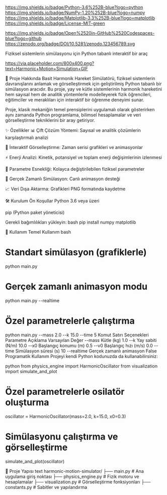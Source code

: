 https://img.shields.io/badge/Python-3.6%252B-blue?logo=python
https://img.shields.io/badge/NumPy-1.20%252B-blue?logo=numpy
https://img.shields.io/badge/Matplotlib-3.3%252B-blue?logo=matplotlib
https://img.shields.io/badge/License-MIT-green

https://img.shields.io/badge/Open%2520in-GitHub%2520Codespaces-blue?logo=github
https://zenodo.org/badge/DOI/10.5281/zenodo.123456789.svg

Fiziksel sistemlerin simülasyonu için Python tabanlı interaktif bir araç

https://via.placeholder.com/800x400.png?text=Harmonic+Motion+Simulation+GIF

📖 Proje Hakkında
Basit Harmonik Hareket Simülatörü, fiziksel sistemlerin davranışlarını anlamak ve görselleştirmek için geliştirilmiş Python tabanlı bir simülasyon aracıdır. Bu proje, yay ve kütle sistemlerinin harmonik hareketini hem sayısal hem de analitik yöntemlerle modelleyerek fizik öğrencileri, eğitimciler ve meraklıları için interaktif bir öğrenme deneyimi sunar.

Proje, klasik mekaniğin temel prensiplerini uygulamalı olarak gösterirken aynı zamanda Python programlama, bilimsel hesaplamalar ve veri görselleştirme tekniklerini bir aray getiriyor.

✨ Özellikler
📊 Çift Çözüm Yöntemi: Sayısal ve analitik çözümlerin karşılaştırmalı analizi

🎨 İnteraktif Görselleştirme: Zaman serisi grafikleri ve animasyonlar

⚡ Enerji Analizi: Kinetik, potansiyel ve toplam enerji değişimlerinin izlenmesi

🔧 Parametre Esnekliği: Kolayca değiştirilebilen fiziksel parametreler

📱 Gerçek Zamanlı Simülasyon: Canlı animasyon desteği

📈 Veri Dışa Aktarma: Grafikleri PNG formatında kaydetme

🛠️ Kurulum
Ön Koşullar
Python 3.6 veya üzeri

pip (Python paket yöneticisi)

Gerekli bağımlılıkları yükleyin:
bash
pip install numpy matplotlib

🚀 Kullanım
Temel Kullanım
bash
# Standart simülasyon (grafiklerle)
python main.py

# Gerçek zamanlı animasyon modu
python main.py --realtime

# Özel parametrelerle çalıştırma
python main.py --mass 2.0 --k 15.0 --time 5
Komut Satırı Seçenekleri
Parametre	Açıklama	Varsayılan Değer
--mass	Kütle (kg)	1.0
--k	Yay sabiti (N/m)	10.0
--x0	Başlangıç konumu (m)	0.5
--v0	Başlangıç hızı (m/s)	0.0
--time	Simülasyon süresi (s)	10
--realtime	Gerçek zamanlı animasyon	False
Programatik Kullanım
Projeyi kendi Python kodunuzda da kullanabilirsiniz:

python
from physics_engine import HarmonicOscillator
from visualization import simulate_and_plot

# Özel parametrelerle osilatör oluşturma
oscillator = HarmonicOscillator(mass=2.0, k=15.0, x0=0.3)

# Simülasyonu çalıştırma ve görselleştirme
simulate_and_plot(oscillator)

📁 Proje Yapısı
text
harmonic-motion-simulator/
├── main.py                 # Ana uygulama giriş noktası
├── physics_engine.py       # Fizik motoru ve hesaplamalar
├── visualization.py        # Görselleştirme fonksiyonları
├── constants.py            # Sabitler ve yapılandırma
